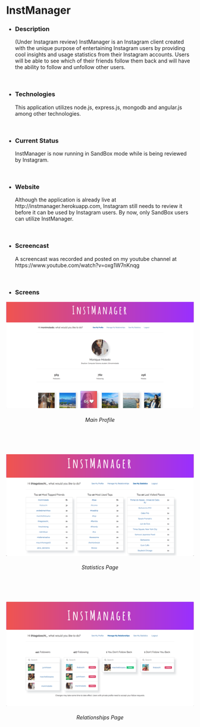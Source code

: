# InstManager

<ul>

<li><h3>Description</h3></li>
<p> (Under Instagram review) InstManager is an Instagram client created with the unique purpose of entertaining Instagram users by providing cool insights and usage statistics from their Instagram accounts. Users will be able to see which of their friends follow them back and will have the ability to follow and unfollow other users.</p><br/>

<li><h3>Technologies</h3></li>
<p>This application utilizes node.js, express.js, mongodb and angular.js among other technologies.</p><br/>
  
<li><h3>Current Status</h3></li>
<p>InstManager is now running in SandBox mode while is being reviewed by Instagram.</p><br/>

<li><h3>Website</h3></li>
<p>Although the application is already live at http://instmanager.herokuapp.com, Instagram still needs to review it before it can be used by Instagram users. By now, only SandBox users can utilize InstManager.</p><br/>

<li><h3>Screencast</h3></li>
<p>A screencast was recorded and posted on my youtube channel at https://www.youtube.com/watch?v=oxg1W7nKnqg</p><br/>

<li><h3>Screens</h3></li>
</ul>

<img src="public/img/main.png"/>
<h6 align="center">Main Profile</h6>
<br/><br/><br/>

<img src="public/img/stats.png"/>
<h6 align="center">Statistics Page</h6>
<br/><br/><br/>

<img src="public/img/relationships.png"/>
<h6 align="center">Relationships Page</h6>
<br/><br/><br/>

